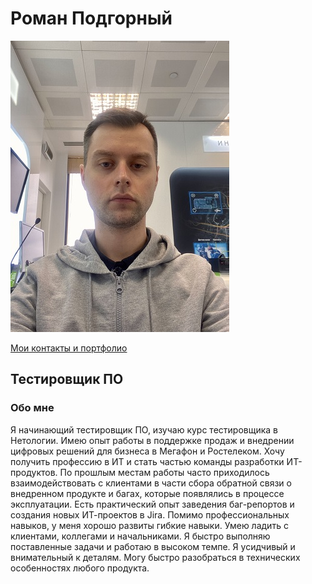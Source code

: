 # Роман Подгорный

![avatar](avatar.jpg)

[Мои контакты и портфолио](https://taplink.cc/ripodgor)

## Тестировщик ПО     

### Обо мне
  
Я начинающий тестировщик ПО, изучаю курс тестировщика в Нетологии. Имею опыт работы в поддержке продаж и внедрении цифровых решений для бизнеса в Мегафон и Ростелеком.  Хочу получить профессию в ИТ и стать частью команды разработки ИТ-продуктов. 
По прошлым местам работы часто приходилось взаимодействовать с клиентами в части сбора обратной связи о внедренном продукте и багах, которые появлялись в процессе эксплуатации.
Есть практический опыт заведения баг-репортов и создания новых ИТ-проектов в Jira. 
Помимо профессиональных навыков, у меня хорошо развиты гибкие навыки. Умею ладить с клиентами, коллегами и начальниками. Я быстро выполняю поставленные задачи и работаю в высоком темпе. Я усидчивый и внимательный к деталям. Могу быстро разобраться в технических особенностях любого продукта.

  
